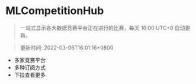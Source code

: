# MLCompetitionHub

> 一站式显示各大数据竞赛平台正在进行的比赛，每天 16:00 UTC+8 自动更新。
  
> 更新时间: 2022-03-06T16:01:16+0800 

* 多家竞赛平台
* 多种订阅方式
* 下拉查看更多